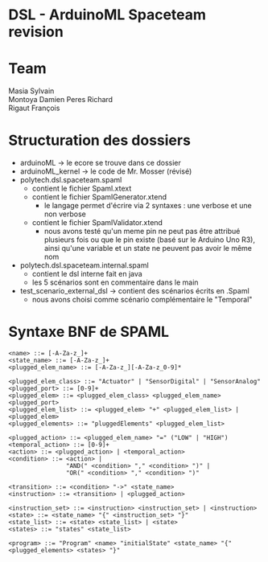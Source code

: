 # DSL - ArduinoML Spaceteam revision

# Team

Masia Sylvain  
Montoya Damien 
Peres Richard   
Rigaut François

# Structuration des dossiers

- arduinoML -> le ecore se trouve dans ce dossier  
- arduinoML_kernel -> le code de Mr. Mosser (révisé)  
- polytech.dsl.spaceteam.spaml
  - contient le fichier Spaml.xtext  
  - contient le fichier SpamlGenerator.xtend
    - le langage permet d'écrire via 2 syntaxes : une verbose et une non verbose
  - contient le fichier SpamlValidator.xtend
    - nous avons testé qu'un meme pin ne peut pas être attribué plusieurs fois ou que le pin existe (basé sur le Arduino Uno R3), ainsi qu'une variable et un state ne peuvent pas avoir le même nom
- polytech.dsl.spaceteam.internal.spaml
	- contient le dsl interne fait en java
	- les 5 scénarios sont en commentaire dans le main
- test_scenario_external_dsl -> contient des scénarios écrits en .Spaml
  - nous avons choisi comme scénario complémentaire le "Temporal"



# Syntaxe BNF de SPAML

```BNF
<name> ::= [-A-Za-z_]+
<state_name> ::= [-A-Za-z_]+
<plugged_elem_name> ::= [-A-Za-z_][-A-Za-z_0-9]*

<plugged_elem_class> ::= "Actuator" | "SensorDigital" | "SensorAnalog"
<plugged_port> ::= [0-9]+
<plugged_elem> ::= <plugged_elem_class> <plugged_elem_name> <plugged_port>
<plugged_elem_list> ::= <plugged_elem> "+" <plugged_elem_list> | <plugged_elem>
<plugged_elements> ::= "pluggedElements" <plugged_elem_list>

<plugged_action> ::= <plugged_elem_name> "=" ("LOW" | "HIGH")
<temporal_action> ::= [0-9]+
<action> ::= <plugged_action> | <temporal_action>
<condition> ::= <action> | 
				"AND(" <condition> "," <condition> ")" |
				"OR(" <condition> "," <condition> ")"

<transition> ::= <condition> "->" <state_name>
<instruction> ::= <transition> | <plugged_action>

<instruction_set> ::= <instruction> <instruction_set> | <instruction>
<state> ::= <state_name> "{" <instruction_set> "}"
<state_list> ::= <state> <state_list> | <state>
<states> ::= "states" <state_list>

<program> ::= "Program" <name> "initialState" <state_name> "{" <plugged_elements> <states> "}"
```

